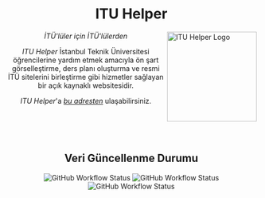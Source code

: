 <div align="center">

# **ITU Helper**

</div>
    
<div align="left">
    <img src="https://raw.githubusercontent.com/itu-helper/home/main/images/logo.png" align="right"
     alt="ITU Helper Logo" width="180" height="180">
</div>
<div align="center">

_İTÜ'lüler için İTÜ'lülerden_

_ITU Helper_ İstanbul Teknik Üniversitesi öğrencilerine yardım etmek amacıyla ön şart görselleştirme, ders planı oluşturma ve resmi İTÜ sitelerini birleştirme gibi hizmetler sağlayan bir açık kaynaklı websitesidir.

_ITU Helper_'a [_bu adresten_](https://itu-helper.github.io/home/) ulaşabilirsiniz.

</div>

</br>
</br>
</br>

<div align="center">

## Veri Güncellenme Durumu


![GitHub Workflow Status](https://img.shields.io/github/actions/workflow/status/itu-helper/data-updater/refresh_lessons.yml?label=Refreshing%20Lesson&logo=docusign&style=flat-square)
![GitHub Workflow Status](https://img.shields.io/github/actions/workflow/status/itu-helper/data-updater/refresh_courses_and_plans.yml?label=Refreshing%20Courses%20%26%20Course%20Plans&logo=docusign&style=flat-square)
![GitHub Workflow Status](https://img.shields.io/github/actions/workflow/status/itu-helper/data-updater/refresh_misc.yml?label=Refreshing%20Misc&logo=docusign&style=flat-square)

</div>
